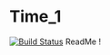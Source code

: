 # Time_1
[![Build Status](https://travis-ci.org/DenisMihali4/Time_1.svg?branch=master)](https://travis-ci.org/DenisMihali4/Time_1)
ReadMe  !


